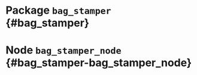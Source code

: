 # Package `bag_stamper` {#bag_stamper}

<move-here src='#bag_stamper-autogenerated'/>


# Node `bag_stamper_node` {#bag_stamper-bag_stamper_node}

<move-here src='#bag_stamper-bag_stamper_node-autogenerated'/>
